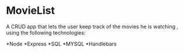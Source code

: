 # MovieList
A CRUD app that lets the user keep track of the movies he is watching , using the following technologies:

*Node *Express *SQL *MYSQL *Handlebars
